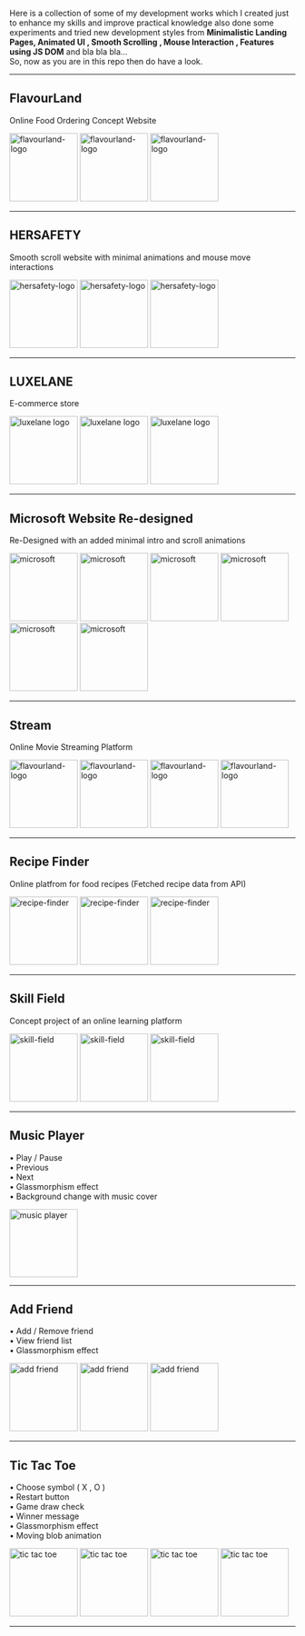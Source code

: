 <p>
Here is a collection of some of my development works which I created just to enhance my skills and improve practical knowledge also done some experiments and tried new development styles from <b>Minimalistic Landing Pages, Animated UI , Smooth Scrolling , Mouse Interaction , Features using JS DOM</b> and bla bla bla... <br>  So, now as you are in this repo then do have a look.
</p>

***
###

<h2>FlavourLand</h2>
<p>Online Food Ordering Concept Website</p>
<div align="left">
<img height=120 src="https://github.com/isudiptodas/isudiptodas/blob/main/Projects/FlavourLand/flavourland%201.png" alt="flavourland-logo"/>
<img height=120 src="https://github.com/isudiptodas/isudiptodas/blob/main/Projects/FlavourLand/flavourland%202.png" alt="flavourland-logo"/>
<img height=120 src="https://github.com/isudiptodas/isudiptodas/blob/main/Projects/FlavourLand/flavourland%203.png" alt="flavourland-logo"/>
</div>

***
###

<h2>HERSAFETY</h2>
<p>Smooth scroll website with minimal animations and mouse move interactions</p>
<div align="left">
<img height=120 src="https://github.com/isudiptodas/isudiptodas/blob/main/Projects/HERSAFETY/hersafety%201.png" alt="hersafety-logo"/>
<img height=120 src="https://github.com/isudiptodas/isudiptodas/blob/main/Projects/HERSAFETY/hersafety%202.png" alt="hersafety-logo"/>
<img height=120 src="https://github.com/isudiptodas/isudiptodas/blob/main/Projects/HERSAFETY/hersafety%203.png" alt="hersafety-logo"/>
</div>

***
###

<h2>LUXELANE</h2>
<p>E-commerce store</p>
<div align="left">
<img height=120 src="https://github.com/isudiptodas/isudiptodas/blob/main/Projects/LUXELANE/luxelane%201.png" alt="luxelane logo"/>
<img height=120 src="https://github.com/isudiptodas/isudiptodas/blob/main/Projects/LUXELANE/luxelane%202.png" alt="luxelane logo"/>
<img height=120 src="https://github.com/isudiptodas/isudiptodas/blob/main/Projects/LUXELANE/luxelane%203.png" alt="luxelane logo"/>
</div>

***
###

<h2>Microsoft Website Re-designed</h2>
<p>Re-Designed with an added minimal intro and scroll animations</p>
<div align="left">
<img height=120 src="https://github.com/isudiptodas/isudiptodas/blob/main/Projects/Microsoft%20Redesigned/m1.png" alt="microsoft"/>
<img height=120 src="https://github.com/isudiptodas/isudiptodas/blob/main/Projects/Microsoft%20Redesigned/m2.png" alt="microsoft"/>
<img height=120 src="https://github.com/isudiptodas/isudiptodas/blob/main/Projects/Microsoft%20Redesigned/m3.png" alt="microsoft"/>
<img height=120 src="https://github.com/isudiptodas/isudiptodas/blob/main/Projects/Microsoft%20Redesigned/m4.png" alt="microsoft"/>
<img height=120 src="https://github.com/isudiptodas/isudiptodas/blob/main/Projects/Microsoft%20Redesigned/m5.png" alt="microsoft"/>
<img height=120 src="https://github.com/isudiptodas/isudiptodas/blob/main/Projects/Microsoft%20Redesigned/m6.png" alt="microsoft"/>
</div>

***
###

<h2>Stream</h2>
<p>Online Movie Streaming Platform</p>
<div align="left">
<img height=120 src="https://github.com/isudiptodas/isudiptodas/blob/main/Projects/STREAM/s1.png" alt="flavourland-logo"/>
<img height=120 src="https://github.com/isudiptodas/isudiptodas/blob/main/Projects/STREAM/s2.png" alt="flavourland-logo"/>
<img height=120 src="https://github.com/isudiptodas/isudiptodas/blob/main/Projects/STREAM/s3.png" alt="flavourland-logo"/>
<img height=120 src="https://github.com/isudiptodas/isudiptodas/blob/main/Projects/STREAM/s4.png" alt="flavourland-logo"/>
</div>

***
###

<h2>Recipe Finder</h2>
<p>Online platfrom for food recipes (Fetched recipe data from API)</p>
<div align="left">
<img height=120 src="https://github.com/isudiptodas/isudiptodas/blob/main/Projects/Recipe%20Finder/r1.png" alt="recipe-finder"/>
<img height=120 src="https://github.com/isudiptodas/isudiptodas/blob/main/Projects/Recipe%20Finder/r2.png" alt="recipe-finder"/>
<img height=120 src="https://github.com/isudiptodas/isudiptodas/blob/main/Projects/Recipe%20Finder/r3.png" alt="recipe-finder"/>
</div>

***
###

<h2>Skill Field</h2>
<p>Concept project of an online learning platform </p>
<div align="left">
<img height=120 src="https://github.com/isudiptodas/isudiptodas/blob/main/Projects/Skill%20Field/sf1.png" alt="skill-field"/>
<img height=120 src="https://github.com/isudiptodas/isudiptodas/blob/main/Projects/Skill%20Field/sf2.png" alt="skill-field"/>
<img height=120 src="https://github.com/isudiptodas/isudiptodas/blob/main/Projects/Skill%20Field/sf3.png" alt="skill-field"/>
</div>

***
###

<h2>Music Player</h2>
<p>
  • Play / Pause<br>
  • Previous<br>
  • Next<br>
  • Glassmorphism effect<br>
  • Background change with music cover<br>
</p>
<div align="left">
<img height=120 src="https://github.com/isudiptodas/isudiptodas/blob/main/Projects/music%20player.png" alt="music player"/>
</div>

***
###

<h2>Add Friend</h2>
<p>
  • Add / Remove friend<br>
  • View friend list<br>
  • Glassmorphism effect<br>
</p>
<div align="left">
<img height=120 src="https://github.com/isudiptodas/isudiptodas/blob/main/Projects/Add%20Friend/add%20friend%201.png" alt="add friend"/>
<img height=120 src="https://github.com/isudiptodas/isudiptodas/blob/main/Projects/Add%20Friend/add%20friend%202.png" alt="add friend"/>
<img height=120 src="https://github.com/isudiptodas/isudiptodas/blob/main/Projects/Add%20Friend/add%20friend%203.png" alt="add friend"/>
</div>

***
###

<h2>Tic Tac Toe</h2>
<p>
  • Choose symbol ( X , O )<br>
  • Restart button<br>
  • Game draw check<br>
  • Winner message<br>
  • Glassmorphism effect<br>
  • Moving blob animation <br>
</p>
<div align="left">
<img height=120 src="https://github.com/isudiptodas/isudiptodas/blob/main/Projects/Tic%20Tac%20Toe/ttt%201.png" alt="tic tac toe"/>
<img height=120 src="https://github.com/isudiptodas/isudiptodas/blob/main/Projects/Tic%20Tac%20Toe/ttt%202.png" alt="tic tac toe"/>
<img height=120 src="https://github.com/isudiptodas/isudiptodas/blob/main/Projects/Tic%20Tac%20Toe/ttt%203.png" alt="tic tac toe"/>
<img height=120 src="https://github.com/isudiptodas/isudiptodas/blob/main/Projects/Tic%20Tac%20Toe/ttt%204.png" alt="tic tac toe"/>
</div>


***
###








